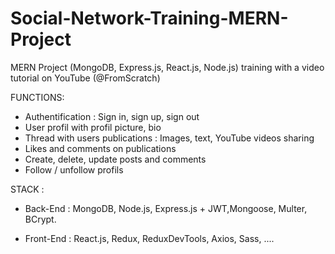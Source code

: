 # Social-Network-Training-MERN-Project
MERN Project (MongoDB, Express.js, React.js, Node.js) training with a video tutorial on YouTube (@FromScratch)

FUNCTIONS:
- Authentification : Sign in, sign up, sign out
- User profil with profil picture, bio 
- Thread with users publications : Images, text, YouTube videos sharing
- Likes and comments on publications
- Create, delete, update posts and comments
- Follow / unfollow profils

STACK :
- Back-End :
MongoDB, Node.js, Express.js + JWT,Mongoose, Multer, BCrypt.

- Front-End :
React.js, Redux, ReduxDevTools, Axios, Sass, ....
